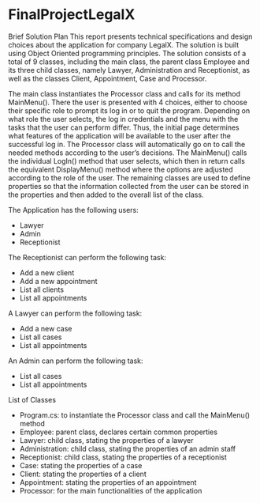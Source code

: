 # FinalProjectLegalX

Brief Solution Plan
This report presents technical specifications and design choices about the application for company LegalX. 
The solution is built using Object Oriented programming principles. 
The solution consists of a total of 9 classes, including the main class, the parent class Employee and its three child classes, namely Lawyer, Administration and Receptionist, 
as well as the classes Client, Appointment, Case and Processor.

The main class instantiates the Processor class and calls for its method MainMenu(). 
There the user is presented with 4 choices, either to choose their specific role to prompt its log in or to quit the program. 
Depending on what role the user selects, the log in credentials and the menu with the tasks that the user can perform differ. 
Thus, the initial page determines what features of the application will be available to the user after the successful log in.
The Processor class will automatically go on to call the needed methods according to the user’s decisions. 
The MainMenu() calls the individual LogIn() method that user selects, which then in return calls the equivalent DisplayMenu() method where the options are adjusted according to the role of the user. 
The remaining classes are used to define properties so that the information collected from the user can be stored in the properties and then added to the overall list of the class.

The Application has the following users:
- Lawyer
- Admin
- Receptionist

The Receptionist can perform the following task:
- Add a new client
- Add a new appointment
- List all clients
- List all appointments

A Lawyer can perform the following task:
- Add a new case
- List all cases
- List all appointments

An Admin can perform the following task:
- List all cases
- List all appointments

List of Classes
- Program.cs: to instantiate the Processor class and call the MainMenu() method
- Employee: parent class, declares certain common properties
- Lawyer: child class, stating the properties of a lawyer
- Administration: child class, stating the properties of an admin staff
- Receptionist: child class, stating the properties of a receptionist
- Case: stating the properties of a case
- Client: stating the properties of a client
- Appointment: stating the properties of an appointment
- Processor: for the main functionalities of the application
